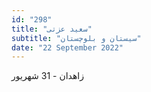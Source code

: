 ```yaml
---
id: "298"
title: "سعید عزتی"
subtitle: "سیستان و بلوچستان"
date: "22 September 2022"
---
```


زاهدان - 31 شهریور 
